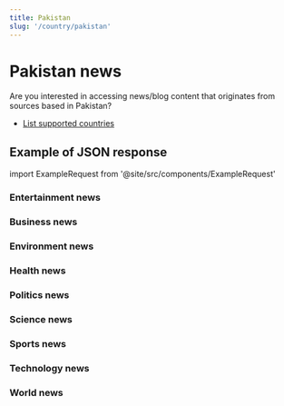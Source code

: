 ```yaml
---
title: Pakistan
slug: '/country/pakistan'
---
```


# Pakistan news

Are you interested in accessing news/blog content that originates from sources based in Pakistan?

- [List supported countries](/get-articles/countries)

## Example of JSON response

import ExampleRequest from '@site/src/components/ExampleRequest'

### Entertainment news
<ExampleRequest url="https://apitube.io/v1/news/articles?limit=2&category=news/Arts_and_Entertainment&language=pk"></ExampleRequest>

### Business news
<ExampleRequest url="https://apitube.io/v1/news/articles?limit=2&category=news/Business&language=pk"></ExampleRequest>

### Environment news
<ExampleRequest url="https://apitube.io/v1/news/articles?limit=2&category=news/Environment&language=pk"></ExampleRequest>

### Health news
<ExampleRequest url="https://apitube.io/v1/news/articles?limit=2&category=news/Health&language=pk"></ExampleRequest>

### Politics news
<ExampleRequest url="https://apitube.io/v1/news/articles?limit=2&category=news/Politics&language=pk"></ExampleRequest>

### Science news
<ExampleRequest url="https://apitube.io/v1/news/articles?limit=2&category=news/Science&language=pk"></ExampleRequest>

### Sports news
<ExampleRequest url="https://apitube.io/v1/news/articles?limit=2&category=news/Sports&language=pk"></ExampleRequest>

### Technology news
<ExampleRequest url="https://apitube.io/v1/news/articles?limit=2&category=news/Technology&language=pk"></ExampleRequest>

### World news
<ExampleRequest url="https://apitube.io/v1/news/articles?limit=2&category=news/World&language=pk"></ExampleRequest>
